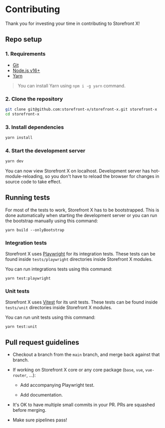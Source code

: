 # Contributing

Thank you for investing your time in contributing to Storefront X!

## Repo setup

### 1. Requirements

- [Git](https://git-scm.com/)
- [Node.js v16+](https://nodejs.org/en/)
- [Yarn](https://yarnpkg.com/getting-started/install)

> You can install Yarn using `npm i -g yarn` command.

### 2. Clone the repository

```sh
git clone git@github.com:storefront-x/storefront-x.git storefront-x
cd storefront-x
```

### 3. Install dependencies

```sh
yarn install
```

### 4. Start the development server

```sh
yarn dev
```

You can now view Storefront X on localhost. Development server has hot-module-reloading, so you don't have to reload the browser for changes in source code to take effect.

## Running tests

For most of the tests to work, Storefront X has to be bootstrapped. This is done automatically when starting the development server or you can run the bootstrap manually using this command:

```
yarn build --onlyBootstrap
```

### Integration tests

Storefront X uses [Playwright](https://playwright.dev) for its integration tests. These tests can be found inside `tests/playwright` directories inside Storefront X modules.

You can run integrations tests using this command:

```
yarn test:playwright
```

### Unit tests

Storefront X uses [Vitest](https://vitest.dev) for its unit tests. These tests can be found inside `tests/unit` directories inside Storefront X modules.

You can run unit tests using this command:

```
yarn test:unit
```

## Pull request guidelines

- Checkout a branch from the `main` branch, and merge back against that branch.

- If working on Storefront X core or any core package (`base`, `vue`, `vue-router`, ...):

  - Add accompanying Playwright test.

  - Add documentation.

- It's OK to have multiple small commits in your PR. PRs are squashed before merging.

- Make sure pipelines pass!

